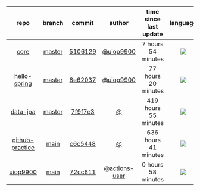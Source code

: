 

| repo | branch | commit | author | time since last update | language |
|:---:|:---:|:---:|:---:|:---:|:---:|
| [core](https://github.com/uiop9900/core) | [master](https://github.com/uiop9900/core/tree/master) |[5106129](https://github.com/uiop9900/core/commit/51061295e2979512ea0754687b53c7c273678ae0) | [@uiop9900](https://github.com/uiop9900) |7 hours 54 minutes | ![](https://img.shields.io/badge/language-Java-default.svg?style=flat-square)|
| [hello-spring](https://github.com/uiop9900/hello-spring) | [master](https://github.com/uiop9900/hello-spring/tree/master) |[8e62037](https://github.com/uiop9900/hello-spring/commit/8e620372d7ea7f3d16edf5e63856cf7cca5561f5) | [@uiop9900](https://github.com/uiop9900) |77 hours 20 minutes | ![](https://img.shields.io/badge/language-Java-default.svg?style=flat-square)|
| [data-jpa](https://github.com/uiop9900/data-jpa) | [master](https://github.com/uiop9900/data-jpa/tree/master) |[7f9f7e3](https://github.com/uiop9900/data-jpa/commit/7f9f7e3c33e2d7bbe213cb596a08c646def70d31) | [@]() |419 hours 55 minutes | ![](https://img.shields.io/badge/language-Java-default.svg?style=flat-square)|
| [github-practice](https://github.com/uiop9900/github-practice) | [main](https://github.com/uiop9900/github-practice/tree/main) |[c6c5448](https://github.com/uiop9900/github-practice/commit/c6c544844c50c9c21366850b3799c58165c04815) | [@]() |636 hours 41 minutes | ![](https://img.shields.io/badge/language-unknown-default.svg?style=flat-square)|
| [uiop9900](https://github.com/uiop9900/uiop9900) | [main](https://github.com/uiop9900/uiop9900/tree/main) |[72cc611](https://github.com/uiop9900/uiop9900/commit/72cc611e1f395c9a066698a000dde380418be73f) | [@actions-user](https://github.com/actions-user) |0 hours 58 minutes | ![](https://img.shields.io/badge/language-Go-default.svg?style=flat-square)|



